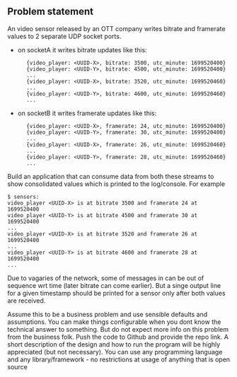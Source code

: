 ## Problem statement
An video sensor released by an OTT company writes bitrate and framerate values to 2 separate UDP socket ports.
  - on socketA it writes bitrate updates like this:
```
      {video_player: <UUID-X>, bitrate: 3500, utc_minute: 1699520400}
      {video_player: <UUID-Y>, bitrate: 4500, utc_minute: 1699520400}
      ...
      {video_player: <UUID-X>, bitrate: 3520, utc_minute: 1699520460}
      ...
      {video_player: <UUID-Y>, bitrate: 4600, utc_minute: 1699520460}
      ...
```
  - on socketB it writes framerate updates like this:
```
      {video_player: <UUID-X>, framerate: 24, utc_minute: 1699520400}
      {video_player: <UUID-Y>, framerate: 30, utc_minute: 1699520400}
      ...
      {video_player: <UUID-X>, framerate: 26, utc_minute: 1699520460}
      ...
      {video_player: <UUID-Y>, framerate: 28, utc_minute: 1699520460}
      ...
```

Build an application that can consume data from both these streams to show consolidated values which is printed to the log/console. For example

```
$ sensors:
video_player <UUID-X> is at bitrate 3500 and framerate 24 at 1699520400
video_player <UUID-Y> is at bitrate 4500 and framerate 30 at 1699520400
...
video_player <UUID-X> is at bitrate 3520 and framerate 26 at 1699520400
...
video_player <UUID-Y> is at bitrate 4600 and framerate 28 at 1699520400
...
```

Due to vagaries of the network, some of messages in can be out of sequence wrt time (later bitrate can come earlier). But a singe output line for a given timestamp should be printed for a sensor only after both values are received.

Assume this to be a business problem and use sensible defaults and assumptions. You can make things configurable when you dont know the technical answer to something. But do not expect more info on this problem from the business folk. Push the code to Github and provide the repo link. A short description of the design and how to run the program will be highly appreciated (but not necessary). You can use any programming language and any library/framework - no restrictions at usage of anything that is open source